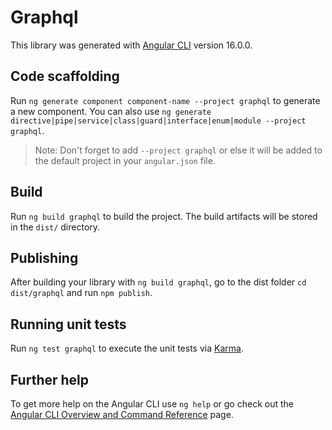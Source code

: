 # Graphql

This library was generated with [Angular CLI](https://github.com/angular/angular-cli) version 16.0.0.

## Code scaffolding

Run `ng generate component component-name --project graphql` to generate a new component. You can also use `ng generate directive|pipe|service|class|guard|interface|enum|module --project graphql`.
> Note: Don't forget to add `--project graphql` or else it will be added to the default project in your `angular.json` file. 

## Build

Run `ng build graphql` to build the project. The build artifacts will be stored in the `dist/` directory.

## Publishing

After building your library with `ng build graphql`, go to the dist folder `cd dist/graphql` and run `npm publish`.

## Running unit tests

Run `ng test graphql` to execute the unit tests via [Karma](https://karma-runner.github.io).

## Further help

To get more help on the Angular CLI use `ng help` or go check out the [Angular CLI Overview and Command Reference](https://angular.io/cli) page.
